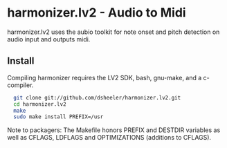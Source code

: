 harmonizer.lv2 - Audio to Midi
==============================

harmonizer.lv2  uses the aubio toolkit for note onset and pitch detection
on audio input and outputs midi.

Install
-------
Compiling harmonizer requires the LV2 SDK, bash, gnu-make, and a c-compiler.

```bash
  git clone git://github.com/dsheeler/harmonizer.lv2.git
  cd harmonizer.lv2
  make
  sudo make install PREFIX=/usr
```

Note to packagers: The Makefile honors PREFIX and DESTDIR variables as well
 as CFLAGS, LDFLAGS and OPTIMIZATIONS (additions to CFLAGS).
